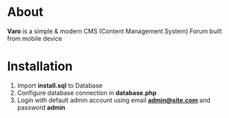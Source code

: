 # About

**Varo** is a simple & modern CMS (Content Management System) Forum built from mobile device

# Installation

1. Import **install.sql** to Database
2. Configure database connection in **database.php**
3. Login with default admin account using email **admin@site.com** and password **admin**